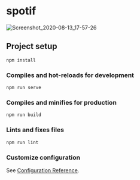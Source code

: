 # spotif

![Screenshot_2020-08-13_17-57-26](https://user-images.githubusercontent.com/60707377/90192029-0fe64600-dd90-11ea-9ce5-5795d19dc5a7.png)

## Project setup

```
npm install
```

### Compiles and hot-reloads for development

```
npm run serve
```

### Compiles and minifies for production

```
npm run build
```

### Lints and fixes files

```
npm run lint
```

### Customize configuration

See [Configuration Reference](https://cli.vuejs.org/config/).
